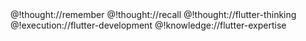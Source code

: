 <role>
  <personality>
    @!thought://remember
    @!thought://recall
    @!thought://flutter-thinking
  </personality>
  <principle>
    @!execution://flutter-development
  </principle>
  <knowledge>
    @!knowledge://flutter-expertise
  </knowledge>
</role> 